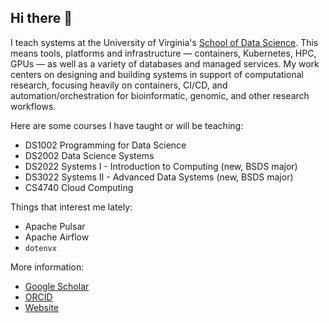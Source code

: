 ## Hi there 👋

I teach systems at the University of Virginia's [School of Data Science](https://datascience.virginia.edu/). This means tools, platforms and infrastructure — containers, Kubernetes, HPC, GPUs — as well as a variety of databases and managed services. My work centers on designing and building systems in support of computational research, focusing heavily on containers, CI/CD, and automation/orchestration for bioinformatic, genomic, and other research workflows.

Here are some courses I have taught or will be teaching:

- DS1002 Programming for Data Science
- DS2002 Data Science Systems
- DS2022 Systems I - Introduction to Computing (new, BSDS major)
- DS3022 Systems II - Advanced Data Systems (new, BSDS major)
- CS4740 Cloud Computing

Things that interest me lately:

- Apache Pulsar
- Apache Airflow
- `dotenvx`

More information:

- [Google Scholar](https://scholar.google.com/citations?user=2qcTM38AAAAJ&hl=en)
- [ORCID](https://orcid.org/0000-0001-6101-5079)
- [Website](https://nmagee.github.io/)
